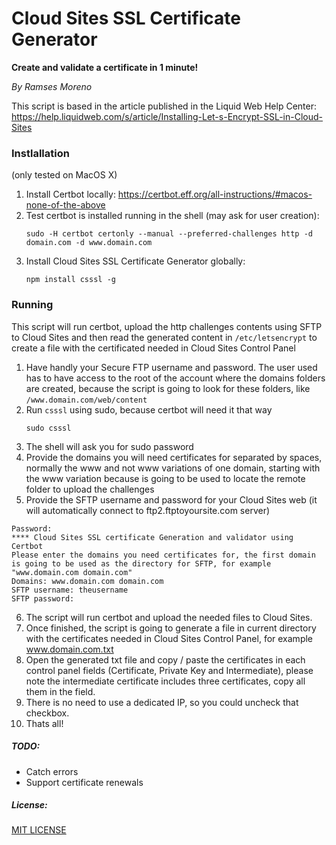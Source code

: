 # Cloud Sites SSL Certificate Generator
**Create and validate a certificate in 1 minute!** 

_By Ramses Moreno_

This script is based in the article published in the Liquid Web Help Center:
https://help.liquidweb.com/s/article/Installing-Let-s-Encrypt-SSL-in-Cloud-Sites

### Instlallation
(only tested on MacOS X)
1. Install Certbot locally: https://certbot.eff.org/all-instructions/#macos-none-of-the-above
2. Test certbot is installed running in the shell (may ask for user creation):
   ```
   sudo -H certbot certonly --manual --preferred-challenges http -d domain.com -d www.domain.com
   ```
3. Install Cloud Sites SSL Certificate Generator globally:
   ```
   npm install csssl -g
   ```

### Running
This script will run certbot, upload the http challenges contents using SFTP to Cloud Sites and then read the generated content in `/etc/letsencrypt` to create a file with the certificated needed in Cloud Sites Control Panel
1. Have handly your Secure FTP username and password. The user used has to have access to the root of the account where the domains folders are created, because the script is going to look for these folders, like `/www.domain.com/web/content`
2. Run `csssl` using sudo, because certbot will need it that way
   ```
   sudo csssl
   ```
3. The shell will ask you for sudo password
4. Provide the domains you will need certificates for separated by spaces, normally the www and not www variations of one domain, starting with the www variation because is going to be used to locate the remote folder to upload the challenges
5. Provide the SFTP username and password for your Cloud Sites web (it will automatically connect to ftp2.ftptoyoursite.com server)
  ```
  Password:
  **** Cloud Sites SSL certificate Generation and validator using Certbot
  Please enter the domains you need certificates for, the first domain is going to be used as the directory for SFTP, for example "www.domain.com domain.com"
  Domains: www.domain.com domain.com
  SFTP username: theusername
  SFTP password: 
  ```
6. The script will run certbot and upload the needed files to Cloud Sites.
7. Once finished, the script is going to generate a file in current directory with the certificates needed in Cloud Sites Control Panel, for example www.domain.com.txt
8. Open the generated txt file and copy / paste the certificates in each control panel fields (Certificate, Private Key and Intermediate), please note the intermediate certificate includes three certificates, copy all them in the field.
9. There is no need to use a dedicated IP, so you could uncheck that checkbox.
10. Thats all!

##### TODO:
* Catch errors
* Support certificate renewals


##### License:
[MIT LICENSE](LICENSE.txt)